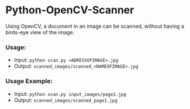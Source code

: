 # Python-OpenCV-Scanner

Using OpenCV, a document in an image can be scanned, without having a birds-eye view of the image.


### Usage:

- Input: `python scan.py <ADRESSOFIMAGE>.jpg`
- Output: `scanned_images/scanned_<NAMEOFIMAGE>.jpg`

### Usage Example:

- Input: `python scan.py input_images/page1.jpg`
- Output: `scanned_images/scanned_page1.jpg`

